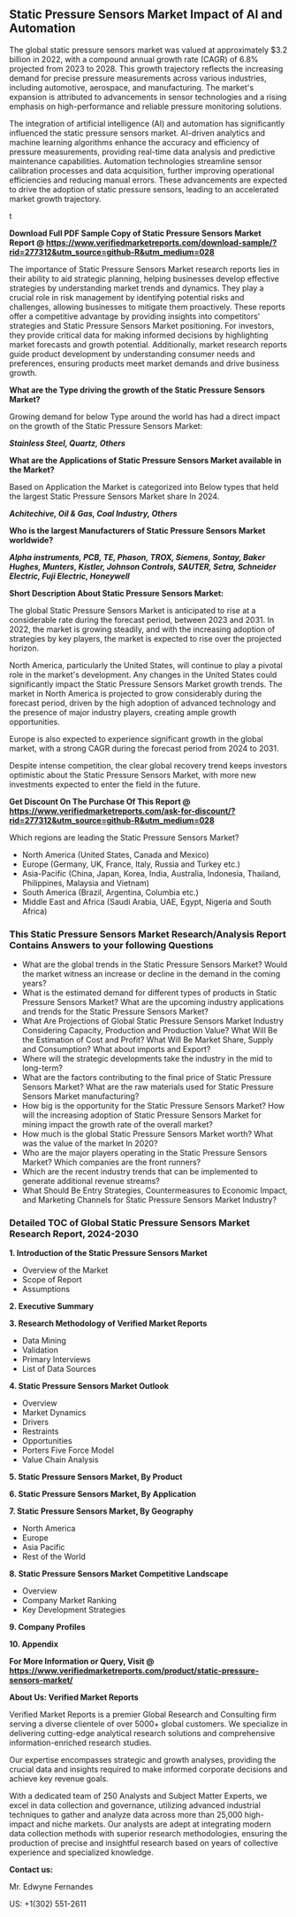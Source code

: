 <h2>Static Pressure Sensors Market Impact of AI and Automation</h2><p>The global static pressure sensors market was valued at approximately $3.2 billion in 2022, with a compound annual growth rate (CAGR) of 6.8% projected from 2023 to 2028. This growth trajectory reflects the increasing demand for precise pressure measurements across various industries, including automotive, aerospace, and manufacturing. The market's expansion is attributed to advancements in sensor technologies and a rising emphasis on high-performance and reliable pressure monitoring solutions.</p><p>The integration of artificial intelligence (AI) and automation has significantly influenced the static pressure sensors market. AI-driven analytics and machine learning algorithms enhance the accuracy and efficiency of pressure measurements, providing real-time data analysis and predictive maintenance capabilities. Automation technologies streamline sensor calibration processes and data acquisition, further improving operational efficiencies and reducing manual errors. These advancements are expected to drive the adoption of static pressure sensors, leading to an accelerated market growth trajectory.</p>t</p><p id="" class=""><strong>Download Full PDF Sample Copy of Static Pressure Sensors Market Report @ <a href="https://www.verifiedmarketreports.com/download-sample/?rid=277312&utm_source=github-R&utm_medium=028" target="_blank">https://www.verifiedmarketreports.com/download-sample/?rid=277312&utm_source=github-R&utm_medium=028</a></strong></p><p>The importance of&nbsp;Static Pressure Sensors Market research reports lies in their ability to aid strategic planning, helping businesses develop effective strategies by understanding market trends and dynamics. They play a crucial role in risk management by identifying potential risks and challenges, allowing businesses to mitigate them proactively. These reports offer a competitive advantage by providing insights into competitors' strategies and Static Pressure Sensors Market positioning. For investors, they provide critical data for making informed decisions by highlighting market forecasts and growth potential. Additionally, market research reports guide product development by understanding consumer needs and preferences, ensuring products meet market demands and drive business growth.</p><p><strong>What are the&nbsp;Type driving the growth of the Static Pressure Sensors Market?</strong></p><p id="" class="">Growing demand for below Type around the world has had a direct impact on the growth of the Static Pressure Sensors Market:</p><em><strong>Stainless Steel, Quartz, Others</strong></em></p><strong>What are the&nbsp;Applications&nbsp;of Static Pressure Sensors Market available in the Market?</strong></p><p id="" class="">Based on Application the Market is categorized into Below types that held the largest Static Pressure Sensors Market share In 2024.</p><em><strong>Achitechive, Oil & Gas, Coal Industry, Others</strong></em></p><strong>Who is the largest Manufacturers of Static Pressure Sensors Market worldwide?</strong></p><p><em><strong>Alpha instruments, PCB, TE, Phason, TROX, Siemens, Sontay, Baker Hughes, Munters, Kistler, Johnson Controls, SAUTER, Setra, Schneider Electric, Fuji Electric, Honeywell</strong></em></p><p id="" class=""><strong>Short Description About Static Pressure Sensors Market:</strong></p><p>The global Static Pressure Sensors Market is anticipated to rise at a considerable rate during the forecast period, between 2023 and 2031. In 2022, the market is growing steadily, and with the increasing adoption of strategies by key players, the market is expected to rise over the projected horizon.</p><p>North America, particularly the United States, will continue to play a pivotal role in the market's development. Any changes in the United States could significantly impact the Static Pressure Sensors Market growth trends. The market in North America is projected to grow considerably during the forecast period, driven by the high adoption of advanced technology and the presence of major industry players, creating ample growth opportunities.</p><p>Europe is also expected to experience significant growth in the global market, with a strong CAGR during the forecast period from 2024 to 2031.</p><p>Despite intense competition, the clear global recovery trend keeps investors optimistic about the Static Pressure Sensors Market, with more new investments expected to enter the field in the future.</p><p id="" class=""><strong>Get Discount On The Purchase Of This Report @ <a href="https://www.verifiedmarketreports.com/ask-for-discount/?rid=277312&utm_source=github-R&utm_medium=028" target="_blank">https://www.verifiedmarketreports.com/ask-for-discount/?rid=277312&utm_source=github-R&utm_medium=028</a></strong></p>Which regions are leading the Static Pressure Sensors Market?</p><ul><li>North America (United States, Canada and Mexico)</li><li>Europe (Germany, UK, France, Italy, Russia and Turkey etc.)</li><li>Asia-Pacific (China, Japan, Korea, India, Australia, Indonesia, Thailand, Philippines, Malaysia and Vietnam)</li><li>South America (Brazil, Argentina, Columbia etc.)</li><li>Middle East and Africa (Saudi Arabia, UAE, Egypt, Nigeria and South Africa)</li></ul><h3 id="" class="">This Static Pressure Sensors Market Research/Analysis Report Contains Answers to your following Questions</h3><ul><li>What are the global trends in the Static Pressure Sensors Market? Would the market witness an increase or decline in the demand in the coming years?</li><li>What is the estimated demand for different types of products in Static Pressure Sensors Market? What are the upcoming industry applications and trends for the Static Pressure Sensors Market?</li><li>What Are Projections of Global Static Pressure Sensors Market Industry Considering Capacity, Production and Production Value? What Will Be the Estimation of Cost and Profit? What Will Be Market Share, Supply and Consumption? What about imports and Export?</li><li>Where will the strategic developments take the industry in the mid to long-term?</li><li>What are the factors contributing to the final price of Static Pressure Sensors Market? What are the raw materials used for Static Pressure Sensors Market manufacturing?</li><li>How big is the opportunity for the Static Pressure Sensors Market? How will the increasing adoption of Static Pressure Sensors Market for mining impact the growth rate of the overall market?</li><li>How much is the global Static Pressure Sensors Market worth? What was the value of the market In 2020?</li><li>Who are the major players operating in the Static Pressure Sensors Market? Which companies are the front runners?</li><li>Which are the recent industry trends that can be implemented to generate additional revenue streams?</li><li>What Should Be Entry Strategies, Countermeasures to Economic Impact, and Marketing Channels for Static Pressure Sensors Market Industry?</li></ul><h3 id="" class="">Detailed TOC of Global Static Pressure Sensors Market Research Report, 2024-2030</h3><p id="" class=""><strong>1. Introduction of the Static Pressure Sensors Market</strong></p><ul><li>Overview of the Market</li><li>Scope of Report</li><li>Assumptions</li></ul><p id="" class=""><strong>2. Executive Summary</strong></p><p id="" class=""><strong>3. Research Methodology of Verified Market Reports</strong></p><ul><li>Data Mining</li><li>Validation</li><li>Primary Interviews</li><li>List of Data Sources</li></ul><p id="" class=""><strong>4. Static Pressure Sensors Market Outlook</strong></p><ul><li>Overview</li><li>Market Dynamics</li><li>Drivers</li><li>Restraints</li><li>Opportunities</li><li>Porters Five Force Model</li><li>Value Chain Analysis</li></ul><p id="" class=""><strong>5. Static Pressure Sensors Market, By Product</strong></p><p id="" class=""><strong>6. Static Pressure Sensors Market, By Application</strong></p><p id="" class=""><strong>7. Static Pressure Sensors Market, By Geography</strong></p><ul><li>North America</li><li>Europe</li><li>Asia Pacific</li><li>Rest of the World</li></ul><p id="" class=""><strong>8. Static Pressure Sensors Market Competitive Landscape</strong></p><ul><li>Overview</li><li>Company Market Ranking</li><li>Key Development Strategies</li></ul><p id="" class=""><strong>9. Company Profiles</strong></p><p id="" class=""><strong>10. Appendix</strong></p><p id="" class=""><strong>For More Information or Query, Visit @ <a href="https://www.verifiedmarketreports.com/product/static-pressure-sensors-market/" target="_blank">https://www.verifiedmarketreports.com/product/static-pressure-sensors-market/</a></strong></p><p id="" class=""><strong>About Us: Verified Market Reports</strong></p><p id="" class="">Verified Market Reports is a premier Global Research and Consulting firm serving a diverse clientele of over 5000+ global customers. We specialize in delivering cutting-edge analytical research solutions and comprehensive information-enriched research studies.</p><p id="" class="">Our expertise encompasses strategic and growth analyses, providing the crucial data and insights required to make informed corporate decisions and achieve key revenue goals.</p><p id="" class="">With a dedicated team of 250 Analysts and Subject Matter Experts, we excel in data collection and governance, utilizing advanced industrial techniques to gather and analyze data across more than 25,000 high-impact and niche markets. Our analysts are adept at integrating modern data collection methods with superior research methodologies, ensuring the production of precise and insightful research based on years of collective experience and specialized knowledge.</p><p id="" class=""><strong>Contact us:</strong></p><p id="" class="">Mr. Edwyne Fernandes</p><p id="" class="">US: +1(302) 551-2611</p>